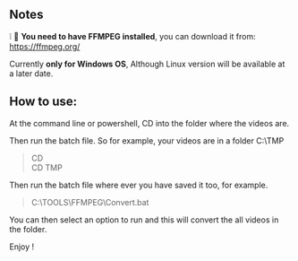 ## Notes

:grey_exclamation: :cinema: **You need to have FFMPEG installed**, you can download it from:
https://ffmpeg.org/

Currently **only for Windows OS**, Although Linux version will be available at a later date.

## How to use:

At the command line or powershell, CD into the folder where the videos are.

Then run the batch file. So for example, your videos are in a folder C:\TMP

> CD \
> CD TMP

Then run the batch file where ever you have saved it too, for example.

> C:\TOOLS\FFMPEG\Convert.bat

You can then select an option to run and this will convert the all videos in the folder.

Enjoy !

